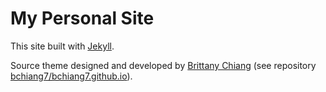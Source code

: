 # My Personal Site

This site built with [Jekyll](https://jekyllrb.com/).

Source theme designed and developed by [Brittany Chiang](https://brittanychiang.com/) (see repository [bchiang7/bchiang7.github.io](https://github.com/bchiang7/bchiang7.github.io)).
